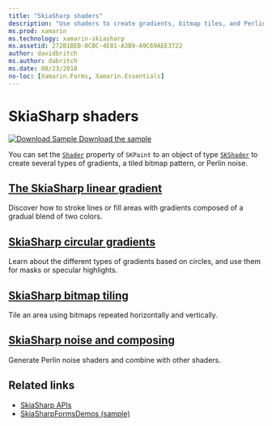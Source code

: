 ```yaml
---
title: "SkiaSharp shaders"
description: "Use shaders to create gradients, bitmap tiles, and Perlin noise."
ms.prod: xamarin
ms.technology: xamarin-skiasharp
ms.assetid: 272B1BEB-0CBC-4E81-A3B9-A9C69AEE3722
author: davidbritch
ms.author: dabritch
ms.date: 08/23/2018
no-loc: [Xamarin.Forms, Xamarin.Essentials]
---
```


# SkiaSharp shaders

[![Download Sample](~/media/shared/download.png) Download the sample](https://docs.microsoft.com/samples/xamarin/xamarin-forms-samples/skiasharpforms-demos)

You can set the [`Shader`](xref:SkiaSharp.SKPaint.Shader) property of `SKPaint` to an object of type [`SKShader`](xref:SkiaSharp.SKShader) to create several types of gradients, a tiled bitmap pattern, or Perlin noise.

## [The SkiaSharp linear gradient](linear-gradient.md)

Discover how to stroke lines or fill areas with gradients composed of a gradual blend of two colors.

## [SkiaSharp circular gradients](circular-gradients.md)

Learn about the different types of gradients based on circles, and use them for masks or specular highlights.

## [SkiaSharp bitmap tiling](bitmap-tiling.md)

Tile an area using bitmaps repeated horizontally and vertically.

## [SkiaSharp noise and composing](noise.md)

Generate Perlin noise shaders and combine with other shaders.

## Related links

- [SkiaSharp APIs](/dotnet/api/skiasharp)
- [SkiaSharpFormsDemos (sample)](/samples/xamarin/xamarin-forms-samples/skiasharpforms-demos)
